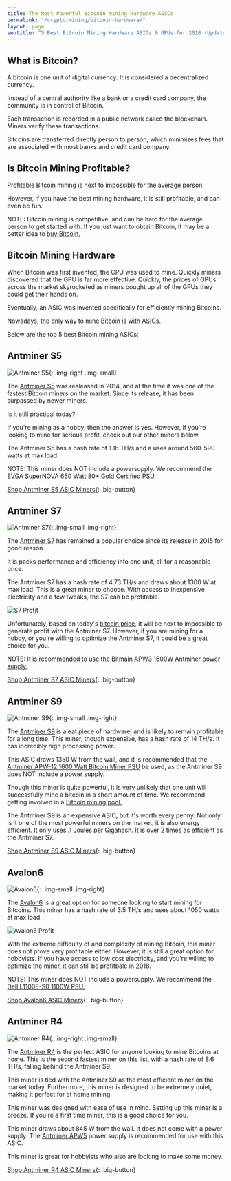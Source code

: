 ```yaml
---
title: The Most Powerful Bitcoin Mining Hardware ASICs 
permalink: "/crypto-mining/bitcoin-hardware/"
layout: page
seotitle: "5 Best Bitcoin Mining Hardware ASICs & GPUs for 2018 (Updated)" 
---
```


## What is Bitcoin? 

A bitcoin is one unit of digital currency. It is considered a decentralized currency. 

Instead of a central authority like a bank or a credit card company, the community is in control of Bitcoin.

Each transaction is recorded in a public network called the blockchain. Miners verify these transactions. 

Bitcoins are transferred directly person to person, which minimizes fees that are associated with most banks and credit card company. 

## Is Bitcoin Mining Profitable? 

Profitable Bitcoin mining is next to impossible for the average person. 

However, if you have the best mining hardware, it is still profitable, and can even be fun. 

 NOTE: Bitcoin mining is competitive, and can be hard for the average person to get started with. If you just want to obtain Bitcoin, it may be a better idea to [buy Bitcoin.](https://www.coinbase.com/join/5967ac4be42b2d0260de144b) 

## Bitcoin Mining Hardware

When Bitcoin was first invented, the CPU was used to mine. Quickly miners discovered that the GPU is far more effective. Quickly, the prices of GPUs across the market skyrocketed as miners bought up all of the GPUs they could get their hands on. 

Eventually, an ASIC was invented specifically for efficiently mining Bitcoins.

Nowadays, the only way to mine Bitcoin is with [ASIC](https://en.wikipedia.org/wiki/Application-specific_integrated_circuit)s. 

Below are the top 5 best Bitcoin mining ASICs:

## Antminer S5
![Antminer S5](/img/cryptocurrency/gpu/asic/s5.png "Antminer S5"){: .img-right .img-small}


The [Antminer S5](https://www.amazon.com/gp/product/B00RCTIY4G/ref=as_li_tl?ie=UTF8&camp=1789&creative=9325&creativeASIN=B00RCTIY4G&linkCode=as2&tag=cryptocurrency06-20&linkId=206a0499fac0cb838fab87f7d8cbe4ab) was realeased in 2014, and at the time it was one of the fastest Bitcoin miners on the market. Since its release, it has been surpassed by newer miners. 

Is it still practical today? 

If you're mining as a hobby, then the answer is yes. However, if you're looking to mine for serious profit, check out our other miners below.

The Antminer S5 has a hash rate of 1.16 TH/s and a uses around 560-590 watts at max load. 

NOTE: This miner does NOT include a powersupply. We recommend the [EVGA SuperNOVA 650 Watt 80+ Gold Certified PSU.](https://www.amazon.com/gp/product/B00K85X2AW/ref=as_li_tl?ie=UTF8&camp=1789&creative=9325&creativeASIN=B00K85X2AW&linkCode=as2&tag=cryptocurrency06-20&linkId=7e3535363283f1ab2258a72f4904ebca)

[Shop Antminer S5 ASIC Miners](https://www.amazon.com/gp/product/B00RCTIY4G/ref=as_li_tl?ie=UTF8&camp=1789&creative=9325&creativeASIN=B00RCTIY4G&linkCode=as2&tag=cryptocurrency06-20&linkId=206a0499fac0cb838fab87f7d8cbe4ab){: .big-button}

## Antminer S7 
![Antminer S7](/img/cryptocurrency/gpu/asic/s7.jpg "Antminer S7"){: .img-small .img-right}


The [Antminer S7](https://www.amazon.com/gp/product/B014OGCP6W/ref=as_li_tl?ie=UTF8&tag=cryptocurrency06-20&camp=1789&creative=9325&linkCode=as2&creativeASIN=B014OGCP6W&linkId=f9ead1a67810212bfe2b00f7b4fe2be1) has remained a popular choice since its release in 2015 for good reason. 

It is packs performance and efficiency into one unit, all for a reasonable price. 

The Antminer S7 has a hash rate of 4.73 TH/s and draws about 1300 W at max load. This is a great miner to choose. With access to inexpensive electricity and a few tweaks, the S7 can be profitable. 


![S7 Profit](/img/cryptocurrency/gpu/asic/s7-profit.png "S7 Mining Profitability")



Unfortunately, based on today's [bitcoin price](https://www.buybitcoinworldwide.com/price/), it will be next to impossible to generate profit with the Antminer S7. However, if you are mining for a hobby, or you're willing to optimize the Antminer S7, it could be a great choice for you. 

NOTE: It is recommended to use the [Bitmain APW3 1600W Antminer power supply.](https://www.amazon.com/gp/product/B01N8UDFTF/ref=as_li_tl?ie=UTF8&tag=cryptocurrency06-20&camp=1789&creative=9325&linkCode=as2&creativeASIN=B01N8UDFTF&linkId=e71b7f5b4c9cb657557c96011a355f7c)

[Shop Antminer S7 ASIC Miners](https://www.amazon.com/gp/product/B014OGCP6W/ref=as_li_tl?ie=UTF8&tag=cryptocurrency06-20&camp=1789&creative=9325&linkCode=as2&creativeASIN=B014OGCP6W&linkId=f9ead1a67810212bfe2b00f7b4fe2be1){: .big-button}

## Antminer S9
![Antminer S9](/img/cryptocurrency/gpu/asic/s9.jpg "Antminer S9"){: .img-small .img-right}


The [Antminer S9](https://www.amazon.com/gp/product/B01MCZVPFE/ref=as_li_tl?ie=UTF8&tag=cryptocurrency06-20&camp=1789&creative=9325&linkCode=as2&creativeASIN=B01MCZVPFE&linkId=f1198e95d3a831a393d548cee0585a7e) is a eat piece of hardware, and is likely to remain profitable for a long time. This miner, though expensive, has a hash rate of 14 TH/s. It has incredibly high processing power. 

This ASIC draws 1350 W from the wall, and it is recommended that the [Antminer APW-12 1600 Watt Bitcoin Miner PSU](http://rover.ebay.com/rover/1/711-53200-19255-0/1?icep_ff3=10&pub=5575177097&toolid=10001&campid=5338145148&customid=&icep_uq=apw-12+power+supply&icep_sellerId=&icep_ex_kw=&icep_sortBy=12&icep_catId=&icep_minPrice=&icep_maxPrice=&ipn=psmain&icep_vectorid=229466&kwid=902099&mtid=824&kw=lg) be used, as the Antminer S9 does NOT include a power supply. 

Though this miner is quite powerful, it is very unlikely that one unit will successfully mine a bitcoin in a short amount of time. We recommend getting involved in a [Bitcoin mining pool.](https://en.bitcoin.it/wiki/Comparison_of_mining_pools)

The Antminer S9 is an expensive ASIC, but it's worth every penny. Not only is it one of the most powerful miners on the market, it is also energy efficient. It only uses .1 Joules per Gigahash. It is over 2 times as efficient as the Antminer S7. 

[Shop Antminer S9 ASIC Miners](https://www.amazon.com/gp/product/B01MCZVPFE/ref=as_li_tl?ie=UTF8&tag=cryptocurrency06-20&camp=1789&creative=9325&linkCode=as2&creativeASIN=B01MCZVPFE&linkId=f1198e95d3a831a393d548cee0585a7e){: .big-button}

## Avalon6 
![Avalon6](/img/cryptocurrency/gpu/asic/avalon6.jpg "Avalon6"){: .img-small .img-right}


The [Avalon6](https://www.amazon.com/gp/product/B01AKU94HY/ref=as_li_tl?ie=UTF8&camp=1789&creative=9325&creativeASIN=B01AKU94HY&linkCode=as2&tag=cryptocurrency06-20&linkId=1e10e75d073c464125be6001712b1d55) is a great option for someone looking to start mining for Bitcoins. This miner has a hash rate of 3.5 TH/s and uses about 1050 watts at max load. 

![Avalon6 Profit](/img/cryptocurrency/gpu/asic/avalon6-profit.png "Avalon 6 Profit")

With the extreme difficulty of and complexity of mining Bitcoin, this miner does not prove very profitable either. However, it is still a great option for hobbyists. If you have access to low cost electricity, and you're willing to optimize the miner, it can still be profitbale in 2018. 

NOTE: This miner does NOT include a powersupply. We recommend the [Dell L1100E-S0 1100W PSU.](https://www.amazon.com/gp/product/B014VUHHP0/ref=as_li_tl?ie=UTF8&camp=1789&creative=9325&creativeASIN=B014VUHHP0&linkCode=as2&tag=cryptocurrency06-20&linkId=87c94875cc1b621a3c0136f01cd29c94) 

[Shop Avalon6 ASIC Miners](https://www.amazon.com/gp/product/B01AKU94HY/ref=as_li_tl?ie=UTF8&camp=1789&creative=9325&creativeASIN=B01AKU94HY&linkCode=as2&tag=cryptocurrency06-20&linkId=1e10e75d073c464125be6001712b1d55){: .big-button}

## Antminer R4 
![Antminer R4](/img/cryptocurrency/gpu/asic/r4.jpg "Antminer R4"){: .img-right .img-small}


The [Antminer R4](https://www.amazon.com/gp/product/B01N3C30ZV/ref=as_li_tl?ie=UTF8&tag=cryptocurrency06-20&camp=1789&creative=9325&linkCode=as2&creativeASIN=B01N3C30ZV&linkId=15ce9ecca43fbc5cf90b8074af2f7d45) is the perfect ASIC for anyone looking to mine Bitcoins at home. This is the second fastest miner on this list, with a hash rate of 8.6 TH/s, falling behind the Antminer S9. 

This miner is tied with the Antminer S9 as the most efficient miner on the market today. Furthermore, this miner is designed to be extremely quiet, making it perfect for at home mining. 

This miner was designed with ease of use in mind. Setting up this miner is a breeze. If you're a first time miner, this is a good choice for you. 

This miner draws about 845 W from the wall. It does not come with a power supply. The [Antminer APW5](http://rover.ebay.com/rover/1/711-53200-19255-0/1?icep_ff3=10&pub=5575177097&toolid=10001&campid=5338145148&customid=&icep_uq=APW5+Power+Supply&icep_sellerId=&icep_ex_kw=&icep_sortBy=12&icep_catId=&icep_minPrice=&icep_maxPrice=&ipn=psmain&icep_vectorid=229466&kwid=902099&mtid=824&kw=lg) power supply is recommended for use with this ASIC.

This miner is great for hobbyists who also are looking to make some money. 

[Shop Antminer R4 ASIC Miners](https://www.amazon.com/gp/product/B01N3C30ZV/ref=as_li_tl?ie=UTF8&tag=cryptocurrency06-20&camp=1789&creative=9325&linkCode=as2&creativeASIN=B01N3C30ZV&linkId=15ce9ecca43fbc5cf90b8074af2f7d45){: .big-button}